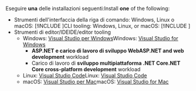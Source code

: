 <span data-ttu-id="019c8-101">Eseguire **una** delle installazioni seguenti:</span><span class="sxs-lookup"><span data-stu-id="019c8-101">Install **one** of the following:</span></span>

* <span data-ttu-id="019c8-102">Strumenti dell'interfaccia della riga di comando: Windows, Linux o macOS: [!INCLUDE [](~/includes/net-core-sdk-download-link.md)]</span><span class="sxs-lookup"><span data-stu-id="019c8-102">CLI tooling: Windows, Linux, or macOS: [!INCLUDE [](~/includes/net-core-sdk-download-link.md)]</span></span>
* <span data-ttu-id="019c8-103">Strumenti di editor/IDE</span><span class="sxs-lookup"><span data-stu-id="019c8-103">IDE/editor tooling</span></span>
  * <span data-ttu-id="019c8-104">Windows: [Visual Studio per Windows](https://www.microsoft.com/net/download/windows)</span><span class="sxs-lookup"><span data-stu-id="019c8-104">Windows: [Visual Studio for Windows](https://www.microsoft.com/net/download/windows)</span></span>
    * <span data-ttu-id="019c8-105">**ASP.NET e carico di lavoro di sviluppo Web**</span><span class="sxs-lookup"><span data-stu-id="019c8-105">**ASP.NET and web development** workload</span></span>
    * <span data-ttu-id="019c8-106">Carico di lavoro di **sviluppo multipiattaforma .NET Core**</span><span class="sxs-lookup"><span data-stu-id="019c8-106">**.NET Core cross-platform development** workload</span></span>
  * <span data-ttu-id="019c8-107">Linux: [Visual Studio Code](https://www.microsoft.com/net/download/linux)</span><span class="sxs-lookup"><span data-stu-id="019c8-107">Linux: [Visual Studio Code](https://www.microsoft.com/net/download/linux)</span></span>
  * <span data-ttu-id="019c8-108">macOS: [Visual Studio per Mac](https://www.microsoft.com/net/download/macos)</span><span class="sxs-lookup"><span data-stu-id="019c8-108">macOS: [Visual Studio for Mac](https://www.microsoft.com/net/download/macos)</span></span>
